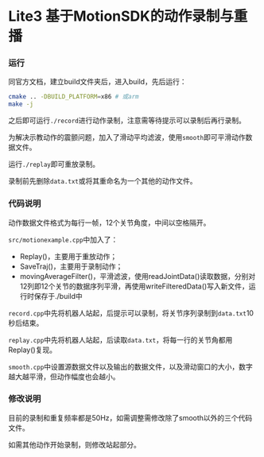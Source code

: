 # Lite3 基于MotionSDK的动作录制与重播
### 运行
同官方文档，建立build文件夹后，进入build，先后运行：
```bash
cmake .. -DBUILD_PLATFORM=x86 # 或arm
make -j
```
之后即可运行`./record`进行动作录制，注意需等待提示可以录制后再行录制。

为解决示教动作的震颤问题，加入了滑动平均滤波，使用`smooth`即可平滑动作数据文件。

运行`./replay`即可重放录制。

录制前先删除`data.txt`或将其重命名为一个其他的动作文件。
### 代码说明
动作数据文件格式为每行一帧，12个关节角度，中间以空格隔开。

`src/motionexample.cpp`中加入了：
- Replay()，主要用于重放动作；
- SaveTraj()，主要用于录制动作；
- movingAverageFilter()，平滑滤波，使用readJointData()读取数据，分别对12列即12个关节的数据序列平滑，再使用writeFilteredData()写入新文件，运行时保存于./build中

`record.cpp`中先将机器人站起，后提示可以录制，将关节序列录制到`data.txt`10秒后结束。

`replay.cpp`中先将机器人站起，后读取`data.txt`，将每一行的关节角都用Replay()复现。

`smooth.cpp`中设置源数据文件以及输出的数据文件，以及滑动窗口的大小，数字越大越平滑，但动作幅度也会越小。
### 修改说明
目前的录制和重复频率都是50Hz，如需调整需修改除了smooth以外的三个代码文件。

如需其他动作开始录制，则修改站起部分。